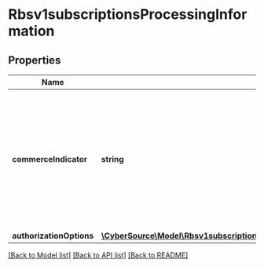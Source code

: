 # Rbsv1subscriptionsProcessingInformation

## Properties
Name | Type | Description | Notes
------------ | ------------- | ------------- | -------------
**commerceIndicator** | **string** | &gt; This field is ignored when you provide the &#x60;subscriptionInformation.originalTransactionId&#x60; or update the subscription.  Commerce Indicator is a way to identify the type of transaction. Some payment card companies use this information when determining discount rates.  Valid values: - &#x60;MOTO&#x60; - &#x60;RECURRING&#x60; - &#x60;INTERNET&#x60;  Please add the ecommerce indicator based on the rules defined by your gateway/processor. Some gateways may not accept the Commerce Indicator &#x60;RECURRING&#x60; with a Zero Dollar Authorization, that is done for subscriptions starting at a future date. | [optional] 
**authorizationOptions** | [**\CyberSource\Model\Rbsv1subscriptionsProcessingInformationAuthorizationOptions**](Rbsv1subscriptionsProcessingInformationAuthorizationOptions.md) |  | [optional] 

[[Back to Model list]](../README.md#documentation-for-models) [[Back to API list]](../README.md#documentation-for-api-endpoints) [[Back to README]](../README.md)


